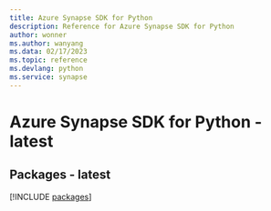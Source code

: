 ```yaml
---
title: Azure Synapse SDK for Python
description: Reference for Azure Synapse SDK for Python
author: wonner
ms.author: wanyang
ms.data: 02/17/2023
ms.topic: reference
ms.devlang: python
ms.service: synapse
---
```

# Azure Synapse SDK for Python - latest
## Packages - latest
[!INCLUDE [packages](synapse-index.md)]